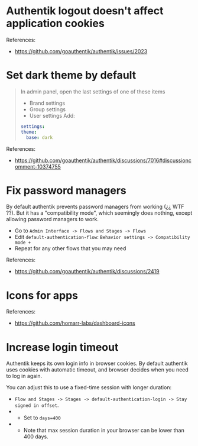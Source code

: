 
# Authentik logout doesn't affect application cookies

References:
- https://github.com/goauthentik/authentik/issues/2023

# Set dark theme by default

> In admin panel, open the last settings of one of these items
> - Brand settings
> - Group settings
> - User settings
> Add:
> ```yaml
> settings:
> theme:
>   base: dark
> ```

References:
- https://github.com/goauthentik/authentik/discussions/7016#discussioncomment-10374755

# Fix password managers

By default authentik prevents password managers from working (¿¿ WTF ??).
But it has a "compatibility mode", which seemingly does nothing, except allowing password managers to work.

- Go to `Admin Interface -> Flows and Stages -> Flows`
- Edit `default-authentication-flow`: `Behavior settings -> Compatibility mode +`
- Repeat for any other flows that you may need

References:
- https://github.com/goauthentik/authentik/discussions/2419

# Icons for apps

References:
- https://github.com/homarr-labs/dashboard-icons

# Increase login timeout

Authentik keeps its own login info in browser cookies.
By default authentik uses cookies with automatic timeout, and browser decides when you need to log in again.

You can adjust this to use a fixed-time session with longer duration:

- `Flow and Stages -> Stages -> default-authentication-login -> Stay signed in offset`.
- - Set to `days=400`
- - Note that max session duration in your browser can be lower than 400 days.
